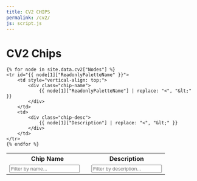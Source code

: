 ```yaml
---
title: CV2 CHIPS
permalink: /cv2/
js: script.js
---
```


# CV2 Chips

<script src="{{ site.baseurl }}/assets/js/script.js"></script>

<table style="width:100%">
    <tr>
        <th style="width:200px">Chip Name</th><th>Description</th>
    </tr>
    <tr>
        <td>
            <input class="form-control input-block input-sm" id="filter-name" name="filter-name" type="text" placeholder="Filter by name..."/>
        </td>
        <td>
            <input class="form-control input-block input-sm" id="filter-desc" name="filter-desc" type="text" placeholder="Filter by description..."/>
        </td>
    </tr>
    
    {% for node in site.data.cv2["Nodes"] %}
    <tr id="{{ node[1]["ReadonlyPaletteName" }}">
        <td style="vertical-align: top;">
            <div class="chip-name">
                {{ node[1]["ReadonlyPaletteName"] | replace: "<", "&lt;" }}
            </div>
        </td>
        <td>
            <div class="chip-desc">
                {{ node[1]["Description"] | replace: "<", "&lt;" }}
            </div>
        </td>
    </tr>
    {% endfor %}
</table>

